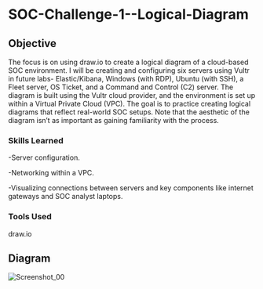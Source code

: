 # SOC-Challenge-1--Logical-Diagram

## Objective

The focus is on using draw.io to create a logical diagram of a cloud-based SOC environment. I will be creating and configuring six servers using Vultr in future labs- Elastic/Kibana, Windows (with RDP), Ubuntu (with SSH), a Fleet server, OS Ticket, and a Command and Control (C2) 
server. The diagram is built using the Vultr cloud provider, and the environment is set up within a Virtual Private Cloud (VPC).
The goal is to practice creating logical diagrams that reflect real-world SOC setups. Note that the aesthetic of the diagram isn’t as important as gaining familiarity with the process.

### Skills Learned

-Server configuration.

-Networking within a VPC.

-Visualizing connections between servers and key components like internet gateways and SOC analyst laptops.

### Tools Used

draw.io

## Diagram

![Screenshot_00](https://github.com/user-attachments/assets/8973f5de-f644-45ca-8a14-437bfc91827f)
